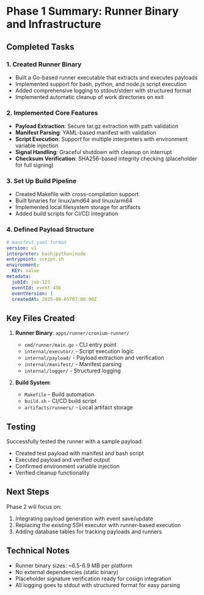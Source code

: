 # Phase 1 Summary: Runner Binary and Infrastructure

## Completed Tasks

### 1. Created Runner Binary

- Built a Go-based runner executable that extracts and executes payloads
- Implemented support for bash, python, and node.js script execution
- Added comprehensive logging to stdout/stderr with structured format
- Implemented automatic cleanup of work directories on exit

### 2. Implemented Core Features

- **Payload Extraction**: Secure tar.gz extraction with path validation
- **Manifest Parsing**: YAML-based manifest with validation
- **Script Execution**: Support for multiple interpreters with environment variable injection
- **Signal Handling**: Graceful shutdown with cleanup on interrupt
- **Checksum Verification**: SHA256-based integrity checking (placeholder for full signing)

### 3. Set Up Build Pipeline

- Created Makefile with cross-compilation support
- Built binaries for linux/amd64 and linux/arm64
- Implemented local filesystem storage for artifacts
- Added build scripts for CI/CD integration

### 4. Defined Payload Structure

```yaml
# manifest.yaml format
version: v1
interpreter: bash|python|node
entrypoint: script.sh
environment:
  KEY: value
metadata:
  jobId: job-123
  eventId: event-456
  eventVersion: 1
  createdAt: 2025-08-05T07:00:00Z
```

## Key Files Created

1. **Runner Binary**: `apps/runner/cronium-runner/`
   - `cmd/runner/main.go` - CLI entry point
   - `internal/executor/` - Script execution logic
   - `internal/payload/` - Payload extraction and verification
   - `internal/manifest/` - Manifest parsing
   - `internal/logger/` - Structured logging

2. **Build System**:
   - `Makefile` - Build automation
   - `build.sh` - CI/CD build script
   - `artifacts/runners/` - Local artifact storage

## Testing

Successfully tested the runner with a sample payload:

- Created test payload with manifest and bash script
- Executed payload and verified output
- Confirmed environment variable injection
- Verified cleanup functionality

## Next Steps

Phase 2 will focus on:

1. Integrating payload generation with event save/update
2. Replacing the existing SSH executor with runner-based execution
3. Adding database tables for tracking payloads and runners

## Technical Notes

- Runner binary sizes: ~6.5-6.9 MB per platform
- No external dependencies (static binary)
- Placeholder signature verification ready for cosign integration
- All logging goes to stdout with structured format for easy parsing
